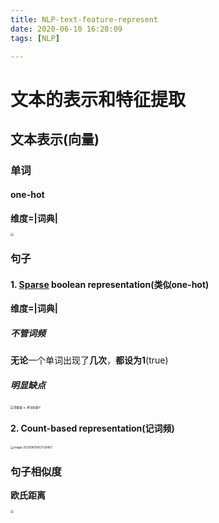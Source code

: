 ```yaml
---
title: NLP-text-feature-represent
date: 2020-06-10 16:28:09
tags: [NLP]

---
```




# 文本的表示和特征提取



## 文本表示(向量)

### 单词

#### one-hot

**维度=|词典|**

<img src="/Users/kenny/Library/Application Support/typora-user-images/image-20200610163125511.png" style="zoom:33%;" />



### 句子

#### 1. <u>Sparse</u> boolean representation(类似one-hot)

**维度=|词典|**

##### 不管词频

**无论**一个单词出现了**几次**，**都设为1**(true)



##### 明显缺点

<img src="https://tva1.sinaimg.cn/large/007S8ZIlgy1ghg07t9frvj31ay0m2aiz.jpg" alt="参数量 ∝ 单词总量V" style="zoom:33%;" />





#### 2. Count-based representation(记词频)

<img src="https://tva1.sinaimg.cn/large/007S8ZIlgy1gfna64u3v3j31g80aiaqo.jpg" alt="image-20200610163726467" style="zoom:33%;" />



### 句子相似度

**欧氏距离**

<img src="https://tva1.sinaimg.cn/large/007S8ZIlgy1gfnfjibpxsj30j00980yn.jpg" style="zoom:33%;" />

